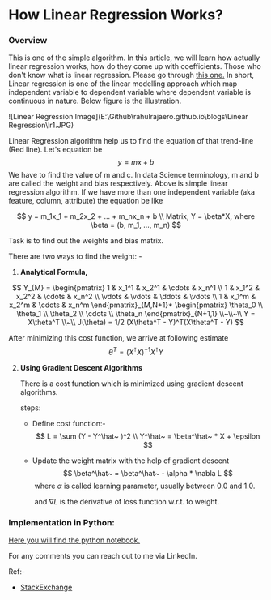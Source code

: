 #            **How Linear Regression Works?**



### Overview

This is one of the simple algorithm. In this article, we will learn how actually linear regression works, how do they come up with coefficients. Those who don't know what is linear regression. Please go through [this one.](https://en.wikipedia.org/wiki/Linear_regression) 
In short, Linear regression is one of the linear modelling approach which map independent variable to dependent variable where dependent variable is continuous in nature.
Below figure is the illustration.

![Linear Regression Image](E:\Github\rahulrajaero.github.io\blogs\Linear Regression\lr1.JPG)

Linear Regression algorithm help us to find the equation of that trend-line (Red line). Let's equation be 
$$
y = mx + b
$$
We have to find the value of m and c. In data Science terminology, m and b are called the weight and bias respectively. Above is simple linear regression algorithm. If we have more than one independent variable (aka feature, column, attribute) the equation be like 


$$
y = m_1x_1 + m_2x_2 + ... + m_nx_n + b \\
Matrix,
Y = \beta*X, where \beta = (b, m_1, ..., m_n)
$$


Task is to find out the weights and bias matrix. 



There are two ways to find the weight: - 

1.  **Analytical Formula,** 


$$
   Y_{M} = 
   \begin{pmatrix}
   1 & x_1^1 & x_2^1 & \cdots & x_n^1 \\
   1 & x_1^2 & x_2^2 & \cdots & x_n^2 \\
   \vdots  & \vdots  & \ddots & \vdots  \\
   1 & x_1^m & x_2^m & \cdots & x_n^m
   \end{pmatrix}_{M,N+1}*
   \begin{pmatrix}
   \theta_0 \\ \theta_1 \\ \theta_2 \\ \cdots \\ \theta_n
   \end{pmatrix}_{N+1,1}
   \\~\\~\\
   Y = X\theta^T 
   \\~\\
   J(\theta) = 1/2 (X\theta^T - Y)^T(X\theta^T - Y)
$$



After minimizing this cost function, we arrive at following estimate
$$
\theta^T = (X^\intercal X)^{-1}X^\intercal Y
$$



2. **Using Gradient Descent Algorithms**

   There is a cost function which is minimized using gradient descent algorithms. 

   steps:

   * Define cost function:- 
     $$
     L = \sum (Y - Y^\hat~ )^2 \\
     Y^\hat~ = \beta^\hat~ * X + \epsilon
     $$

   

   * Update the weight matrix with the help of gradient descent
     $$
     \beta^\hat~ = \beta^\hat~ - \alpha * \nabla L
     $$
     ​		where $\alpha$ is called learning parameter, usually between 0.0 and 1.0.

     ​      and $\nabla L$ is the derivative of loss function w.r.t. to weight.



### Implementation in Python:

[Here you will find the python notebook.](ab.com)





For any comments you can reach out to me via LinkedIn.

Ref:-

* [StackExchange](#https://stats.stackexchange.com/questions/278755/why-use-gradient-descent-for-linear-regression-when-a-closed-form-math-solution)

  